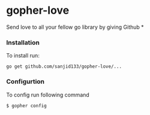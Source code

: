# gopher-love
Send love to all your fellow go library by giving Github  *

### Installation

To install run:
```console
go get github.com/sanjid133/gopher-love/...

```
### Configurtion

To config run following command

```console
$ gopher config
```
